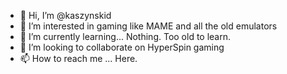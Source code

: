 - 👋 Hi, I’m @kaszynskid
- 👀 I’m interested in gaming like MAME and all the old emulators
- 🌱 I’m currently learning...  Nothing.  Too old to learn.
- 💞️ I’m looking to collaborate on HyperSpin gaming
- 📫 How to reach me ...  Here.

<!---
kaszynskid/kaszynskid is a ✨ special ✨ repository because its `README.md` (this file) appears on your GitHub profile.
You can click the Preview link to take a look at your changes.
--->
